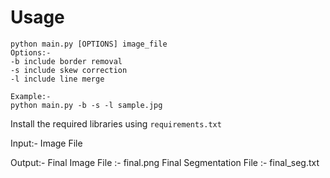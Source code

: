 # Usage
```
python main.py [OPTIONS] image_file
Options:-
-b include border removal
-s include skew correction
-l include line merge

Example:-
python main.py -b -s -l sample.jpg
```

Install the required libraries using `requirements.txt`

Input:-
Image File

Output:-
Final Image File :- final.png
Final Segmentation File :- final_seg.txt
